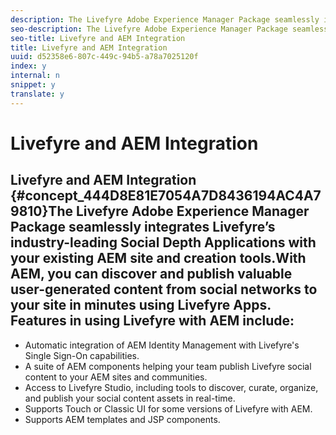 ```yaml
---
description: The Livefyre Adobe Experience Manager Package seamlessly integrates Livefyre’s industry-leading Social Depth Applications with your existing AEM site and creation tools.
seo-description: The Livefyre Adobe Experience Manager Package seamlessly integrates Livefyre’s industry-leading Social Depth Applications with your existing AEM site and creation tools.
seo-title: Livefyre and AEM Integration
title: Livefyre and AEM Integration
uuid: d52358e6-807c-449c-94b5-a78a7025120f
index: y
internal: n
snippet: y
translate: y
---
```


# Livefyre and AEM Integration

## Livefyre and AEM Integration {#concept_444D8E81E7054A7D8436194AC4A79810}The Livefyre Adobe Experience Manager Package seamlessly integrates Livefyre’s industry-leading Social Depth Applications with your existing AEM site and creation tools.With AEM, you can discover and publish valuable user-generated content from social networks to your site in minutes using Livefyre Apps. Features in using Livefyre with AEM include:

* Automatic integration of AEM Identity Management with Livefyre's Single Sign-On capabilities.
* A suite of AEM components helping your team publish Livefyre social content to your AEM sites and communities.
* Access to Livefyre Studio, including tools to discover, curate, organize, and publish your social content assets in real-time.
* Supports Touch or Classic UI for some versions of Livefyre with AEM.
* Supports AEM templates and JSP components.


